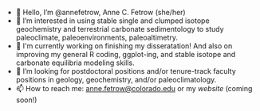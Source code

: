 - 👋 Hello, I’m @annefetrow, Anne C. Fetrow (she/her) 
- 👀 I’m interested in using stable single and clumped isotope geochemistry and terrestrial carbonate sedimentology to study paleoclimate, paleoenvironments, paleoaltimetry.
- 🌱 I'm currently working on finishing my disseratation! And also on improving my general R coding, ggplot-ing, and stable isotope and carbonate equilibria modeling skills. 
- 💞️ I’m looking for postdoctoral positions and/or tenure-track faculty positions in geology, geochemistry, and/or paleoclimatology. 
- 📫 How to reach me: anne.fetrow@colorado.edu or my *website* (coming soon!)

<!---
annefetrow/annefetrow is a ✨ special ✨ repository because its `README.md` (this file) appears on your GitHub profile.
You can click the Preview link to take a look at your changes.
--->
